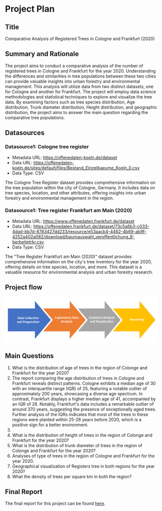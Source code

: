 # Project Plan

## Title
Comparative Analysis of Registered Trees in Cologne and Frankfurt (2020)

## Summary and Rationale
The project aims to conduct a comparative analysis of the number of registered trees in Cologne and Frankfurt for the year 2020. Understanding the differences and
similarities in tree populations between these two cities can provide valuable insights into urban forestry and environmental management. This analysis will
utilize data from two distinct datasets, one for Cologne and another for Frankfurt.
The project will employ data science methodologies and statistical techniques to explore and visualize the tree data. By examining factors such as tree species distribution, Age distribution, Trunk diameter distribution, Height distribution, and geographic distribution, the project aims to answer the main question regarding the comparative tree populations.


## Datasources
### Datasource1: Cologne tree register
* Metadata URL: https://offenedaten-koeln.de/dataset
* Data URL: https://offenedaten-koeln.de/sites/default/files/Bestand_Einzelbaeume_Koeln_0.csv
* Data Type: CSV

The Cologne Tree Register dataset provides comprehensive information on the tree population within the city of Cologne, Germany. It includes data on tree species,
location, and other attributes, offering insights into urban forestry and environmental management in the region.

### Datasource1: Tree register Frankfurt am Main (2020)
* Metadata URL: https://www.offenedaten.frankfurt.de/dataset
* Data URL: https://offenedaten.frankfurt.de/dataset/73c5a6b3-c033-4dad-bb7d-8783427dd233/resource/e53aacb4-4462-4b69-ab9f-4252a402a082/download/baumauswahl_veroffentlichung_8-berbeitetrkr.csv
* Data Type: CSV

The "Tree Register Frankfurt am Main (2020)" dataset provides comprehensive information on the city's tree inventory for the year 2020, offering details on tree species, location, and more. This dataset is a valuable resource for environmental analysis and urban forestry research.

## Project flow
![Flow Chart](/project/output_data/projectflow.png)

## Main Questions
1. What is the distribution of age of trees in the region of Colonge and Frankfurt for the year 2020?
2. The report comparing the age distribution of trees in Cologne and Frankfurt reveals distinct patterns. Cologne exhibits a median age of 30 with an interquartile range (IQR) of 25, featuring a notable outlier of approximately 200 years, showcasing a diverse age spectrum. In contrast, Frankfurt displays a higher median age of 41, accompanied by an IQR of 28. Notably, Frankfurt's data includes a remarkable outlier of around 370 years, suggesting the presence of exceptionally aged trees. Further analysis of the IQRs indicates that most of the trees in these regions were planted within 25-28 years before 2020, which is a positive sign for a better environment.
3. 
4. What is the distribution of height of trees in the region of Colonge and Frankfurt for the year 2020?
5. What is the distribution of trunk diameter of trees in the region of Colonge and Frankfurt for the year 2020?
6. Analyses of type of trees in the region of Cologne and Frankfurt for the year 2020.
7. Geographical visualization of Registers tree in both regions for the year 2020?
8. What the density of trees per square km in both the region?

## Final Report
The final report for this project can be found [here](https://github.com/Ali623/made-template-ws2324/blob/main/project/Report.ipynb).
  

